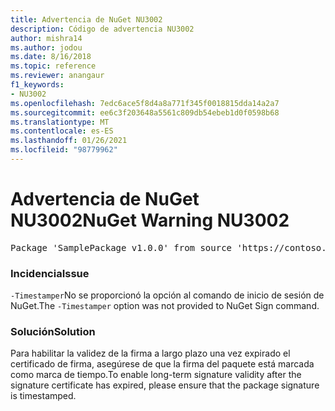 ```yaml
---
title: Advertencia de NuGet NU3002
description: Código de advertencia NU3002
author: mishra14
ms.author: jodou
ms.date: 8/16/2018
ms.topic: reference
ms.reviewer: anangaur
f1_keywords:
- NU3002
ms.openlocfilehash: 7edc6ace5f8d4a8a771f345f0018815dda14a2a7
ms.sourcegitcommit: ee6c3f203648a5561c809db54ebeb1d0f0598b68
ms.translationtype: MT
ms.contentlocale: es-ES
ms.lasthandoff: 01/26/2021
ms.locfileid: "98779962"
---
```

# <a name="nuget-warning-nu3002"></a><span data-ttu-id="acaad-103">Advertencia de NuGet NU3002</span><span class="sxs-lookup"><span data-stu-id="acaad-103">NuGet Warning NU3002</span></span>

<pre>Package 'SamplePackage v1.0.0' from source 'https://contoso.com/index.json': The '-Timestamper' option was not provided. The signed package will not be timestamped. To learn more about this option, please visit https://docs.nuget.org/docs/reference/command-line-reference.</pre>

### <a name="issue"></a><span data-ttu-id="acaad-104">Incidencia</span><span class="sxs-lookup"><span data-stu-id="acaad-104">Issue</span></span>

<span data-ttu-id="acaad-105">`-Timestamper`No se proporcionó la opción al comando de inicio de sesión de NuGet.</span><span class="sxs-lookup"><span data-stu-id="acaad-105">The `-Timestamper` option was not provided to NuGet Sign command.</span></span>


### <a name="solution"></a><span data-ttu-id="acaad-106">Solución</span><span class="sxs-lookup"><span data-stu-id="acaad-106">Solution</span></span>

<span data-ttu-id="acaad-107">Para habilitar la validez de la firma a largo plazo una vez expirado el certificado de firma, asegúrese de que la firma del paquete está marcada como marca de tiempo.</span><span class="sxs-lookup"><span data-stu-id="acaad-107">To enable long-term signature validity after the signature certificate has expired, please ensure that the package signature is timestamped.</span></span>


